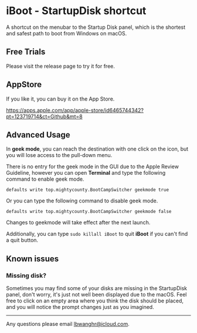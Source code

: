 # iBoot - StartupDisk shortcut
A shortcut on the menubar to the Startup Disk panel, which is the shortest and safest path to boot from Windows on macOS.

## Free Trials
Please visit the release page to try it for free.

## AppStore
If you like it, you can buy it on the App Store.

https://apps.apple.com/app/apple-store/id6465744342?pt=123719714&ct=Github&mt=8

## Advanced Usage
In **geek mode**, you can reach the destination with one click on the icon, but you will lose access to the pull-down menu.

There is no entry for the geek mode in the GUI due to the Apple Review Guideline, however you can open **Terminal** and type the following command to enable geek mode.

`defaults write top.mightycounty.BootCampSwitcher geekmode true`

Or you can type the following command to disable geek mode. 

`defaults write top.mightycounty.BootCampSwitcher geekmode false`

Changes to geekmode will take effect after the next launch.

Additionally, you can type `sudo killall iBoot` to quit **iBoot** if you can't find a quit button.

## Known issues
### Missing disk?
Sometimes you may find some of your disks are missing in the StartupDisk panel, don't worry, it's just not well been displayed due to the macOS. Feel free to click on an empty area where you think the disk should be placed, and you will notice the prompt changes just as you imagined.


---
Any questions please email lbwanghr@icloud.com.
